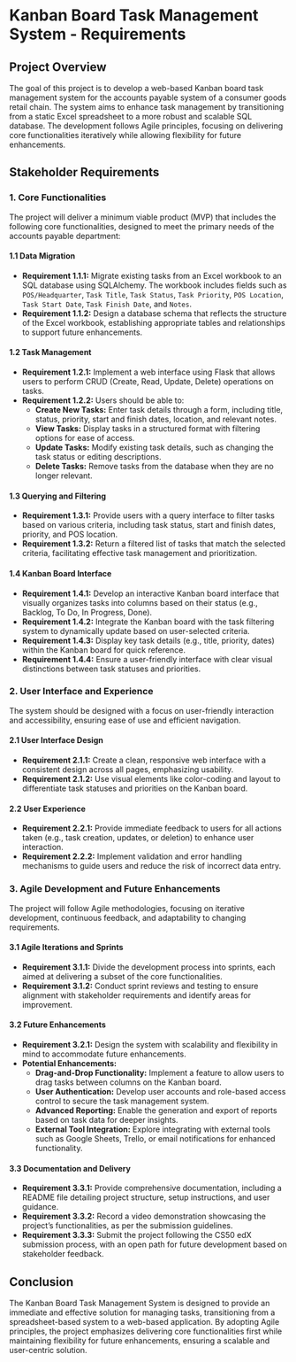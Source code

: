 # Kanban Board Task Management System - Requirements

## Project Overview

The goal of this project is to develop a web-based Kanban board task management system for the accounts payable system of a consumer goods retail chain. The system aims to enhance task management by transitioning from a static Excel spreadsheet to a more robust and scalable SQL database. The development follows Agile principles, focusing on delivering core functionalities iteratively while allowing flexibility for future enhancements.

## Stakeholder Requirements

### 1. Core Functionalities

The project will deliver a minimum viable product (MVP) that includes the following core functionalities, designed to meet the primary needs of the accounts payable department:

#### 1.1 Data Migration
- **Requirement 1.1.1:** Migrate existing tasks from an Excel workbook to an SQL database using SQLAlchemy. The workbook includes fields such as `POS/Headquarter`, `Task Title`, `Task Status`, `Task Priority`, `POS Location`, `Task Start Date`, `Task Finish Date`, and `Notes`.
- **Requirement 1.1.2:** Design a database schema that reflects the structure of the Excel workbook, establishing appropriate tables and relationships to support future enhancements.

#### 1.2 Task Management
- **Requirement 1.2.1:** Implement a web interface using Flask that allows users to perform CRUD (Create, Read, Update, Delete) operations on tasks.
- **Requirement 1.2.2:** Users should be able to:
  - **Create New Tasks:** Enter task details through a form, including title, status, priority, start and finish dates, location, and relevant notes.
  - **View Tasks:** Display tasks in a structured format with filtering options for ease of access.
  - **Update Tasks:** Modify existing task details, such as changing the task status or editing descriptions.
  - **Delete Tasks:** Remove tasks from the database when they are no longer relevant.

#### 1.3 Querying and Filtering
- **Requirement 1.3.1:** Provide users with a query interface to filter tasks based on various criteria, including task status, start and finish dates, priority, and POS location.
- **Requirement 1.3.2:** Return a filtered list of tasks that match the selected criteria, facilitating effective task management and prioritization.

#### 1.4 Kanban Board Interface
- **Requirement 1.4.1:** Develop an interactive Kanban board interface that visually organizes tasks into columns based on their status (e.g., Backlog, To Do, In Progress, Done).
- **Requirement 1.4.2:** Integrate the Kanban board with the task filtering system to dynamically update based on user-selected criteria.
- **Requirement 1.4.3:** Display key task details (e.g., title, priority, dates) within the Kanban board for quick reference.
- **Requirement 1.4.4:** Ensure a user-friendly interface with clear visual distinctions between task statuses and priorities.

### 2. User Interface and Experience

The system should be designed with a focus on user-friendly interaction and accessibility, ensuring ease of use and efficient navigation.

#### 2.1 User Interface Design
- **Requirement 2.1.1:** Create a clean, responsive web interface with a consistent design across all pages, emphasizing usability.
- **Requirement 2.1.2:** Use visual elements like color-coding and layout to differentiate task statuses and priorities on the Kanban board.

#### 2.2 User Experience
- **Requirement 2.2.1:** Provide immediate feedback to users for all actions taken (e.g., task creation, updates, or deletion) to enhance user interaction.
- **Requirement 2.2.2:** Implement validation and error handling mechanisms to guide users and reduce the risk of incorrect data entry.

### 3. Agile Development and Future Enhancements

The project will follow Agile methodologies, focusing on iterative development, continuous feedback, and adaptability to changing requirements.

#### 3.1 Agile Iterations and Sprints
- **Requirement 3.1.1:** Divide the development process into sprints, each aimed at delivering a subset of the core functionalities.
- **Requirement 3.1.2:** Conduct sprint reviews and testing to ensure alignment with stakeholder requirements and identify areas for improvement.

#### 3.2 Future Enhancements
- **Requirement 3.2.1:** Design the system with scalability and flexibility in mind to accommodate future enhancements.
- **Potential Enhancements:**
  - **Drag-and-Drop Functionality:** Implement a feature to allow users to drag tasks between columns on the Kanban board.
  - **User Authentication:** Develop user accounts and role-based access control to secure the task management system.
  - **Advanced Reporting:** Enable the generation and export of reports based on task data for deeper insights.
  - **External Tool Integration:** Explore integrating with external tools such as Google Sheets, Trello, or email notifications for enhanced functionality.

#### 3.3 Documentation and Delivery
- **Requirement 3.3.1:** Provide comprehensive documentation, including a README file detailing project structure, setup instructions, and user guidance.
- **Requirement 3.3.2:** Record a video demonstration showcasing the project’s functionalities, as per the submission guidelines.
- **Requirement 3.3.3:** Submit the project following the CS50 edX submission process, with an open path for future development based on stakeholder feedback.

## Conclusion

The Kanban Board Task Management System is designed to provide an immediate and effective solution for managing tasks, transitioning from a spreadsheet-based system to a web-based application. By adopting Agile principles, the project emphasizes delivering core functionalities first while maintaining flexibility for future enhancements, ensuring a scalable and user-centric solution.
